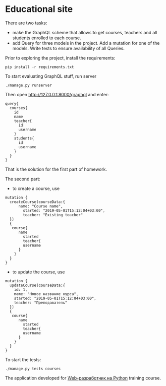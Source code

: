 # Educational site

There are two tasks:

* make the GraphQL scheme that allows to get courses, teachers and all students enrolled to each course.
* add Query for three models in the project. Add a mutation for one of the models. Write tests to ensure availability of all Queries.

Prior to exploring the project, install the requirements:

    pip install -r requirements.txt
    
To start evaluating GraphQL stuff, run server
    
    ./manage.py runserver
    
Then open http://127.0.0.1:8000/graphql and enter:

```
query{
  courses{
    id
    name
    teacher{
      id
      username
    }
    students{
      id
      username
    }
  }
}
```
That is the solution for the first part of homework.

The second part:

* to create a course, use

```
mutation {
  createCourse(courseData:{
      name: "Course name",
    	started: "2019-05-01T15:12:04+03:00", 
    	teacher: "Existing teacher"
  })
  {
   course{
      name
    	started
    	teacher{
        username
      }
    } 
  }
}
```

* to update the course, use

```
mutation {
  updateCourse(courseData:{
    id: 1,
    name: "Новое название курса",
    started: "2019-05-01T15:12:04+03:00", 
    teacher: "Преподаватель"
  })
  {
   course{
      name
    	started
    	teacher{
        username
      }
    } 
  }
}
```

To start the tests:

    ./manage.py tests courses
    
The application developed for [Web-разработчик на Python](https://otus.ru/lessons/webpython/) training course.